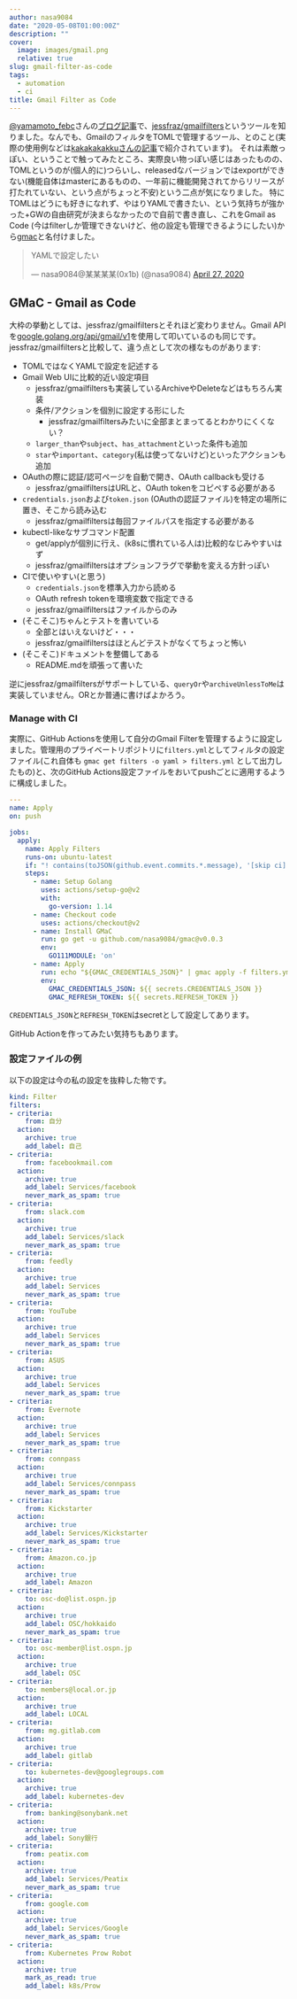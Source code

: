 ```yaml
---
author: nasa9084
date: "2020-05-08T01:00:00Z"
description: ""
cover:
  image: images/gmail.png
  relative: true
slug: gmail-filter-as-code
tags:
  - automation
  - ci
title: Gmail Filter as Code
---
```



[@yamamoto_febc](https://twitter.com/yamamoto_febc)さんの[ブログ記事](https://febc-yamamoto.hatenablog.jp/entry/2020/04/26/182608)で、[jessfraz/gmailfilters](https://github.com/jessfraz/gmailfilters)というツールを知りました。なんでも、GmailのフィルタをTOMLで管理するツール、とのこと(実際の使用例などは[kakakakakkuさんの記事](https://kakakakakku.hatenablog.com/entry/2020/04/22/090002)で紹介されています)。
それは素敵っぽい、ということで触ってみたところ、実際良い物っぽい感じはあったものの、TOMLというのが(個人的に)つらいし、releasedなバージョンではexportができない(機能自体はmasterにあるものの、一年前に機能開発されてからリリースが打たれていない、という点がちょっと不安)という二点が気になりました。
特にTOMLはどうにも好きになれず、やはりYAMLで書きたい、という気持ちが強かった+GWの自由研究が決まらなかったので自前で書き直し、これをGmail as Code (今はfilterしか管理できないけど、他の設定も管理できるようにしたい)から[gmac](https://github.com/nasa9084/gmac)と名付けました。

<blockquote class="twitter-tweet"><p lang="ja" dir="ltr">YAMLで設定したい</p>&mdash; nasa9084@某某某某(0x1b) (@nasa9084) <a href="https://twitter.com/nasa9084/status/1254720750264541184?ref_src=twsrc%5Etfw">April 27, 2020</a></blockquote>
<script async src="https://platform.twitter.com/widgets.js" charset="utf-8"></script>

## GMaC - Gmail as Code

大枠の挙動としては、jessfraz/gmailfiltersとそれほど変わりません。Gmail APIを[google.golang.org/api/gmail/v1](https://pkg.go.dev/google.golang.org/api/gmail/v1)を使用して叩いているのも同じです。
jessfraz/gmailfiltersと比較して、違う点として次の様なものがあります:

* TOMLではなくYAMLで設定を記述する
* Gmail Web UIに比較的近い設定項目
    * jessfraz/gmailfiltersも実装しているArchiveやDeleteなどはもちろん実装
    * 条件/アクションを個別に設定する形にした
        * jessfraz/gmailfiltersみたいに全部まとまってるとわかりにくくない？
    * `larger_than`や`subject`、`has_attachment`といった条件も追加
    * `star`や`important`、`category`(私は使ってないけど)といったアクションも追加
* OAuthの際に認証/認可ページを自動で開き、OAuth callbackも受ける
    * jessfraz/gmailfiltersはURLと、OAuth tokenをコピペする必要がある
* `credentials.json`および`token.json` (OAuthの認証ファイル)を特定の場所に置き、そこから読み込む
    * jessfraz/gmailfiltersは毎回ファイルパスを指定する必要がある
* kubectl-likeなサブコマンド配置
    * get/applyが個別に行え、(k8sに慣れている人は)比較的なじみやすいはず
    * jessfraz/gmailfiltersはオプションフラグで挙動を変える方針っぽい
* CIで使いやすい(と思う)
    * `credentials.json`を標準入力から読める
    * OAuth refresh tokenを環境変数で指定できる
    * jessfraz/gmailfiltersはファイルからのみ
* (そこそこ)ちゃんとテストを書いている
    * 全部とはいえないけど・・・
    * jessfraz/gmailfiltersはほとんどテストがなくてちょっと怖い
* (そこそこ)ドキュメントを整備してある
    * README.mdを頑張って書いた

逆にjessfraz/gmailfiltersがサポートしている、`queryOr`や`archiveUnlessToMe`は実装していません。ORとか普通に書けばよかろう。



### Manage with CI

実際に、GitHub Actionsを使用して自分のGmail Filterを管理するように設定しました。管理用のプライベートリポジトリに`filters.yml`としてフィルタの設定ファイル(これ自体も `gmac get filters -o yaml > filters.yml` として出力したもの)と、次のGitHub Actions設定ファイルをおいてpushごとに適用するように構成しました。

```yaml
---
name: Apply
on: push

jobs:
  apply:
    name: Apply Filters
    runs-on: ubuntu-latest
    if: "! contains(toJSON(github.event.commits.*.message), '[skip ci]')"
    steps:
      - name: Setup Golang
        uses: actions/setup-go@v2
        with:
          go-version: 1.14
      - name: Checkout code
        uses: actions/checkout@v2
      - name: Install GMaC
        run: go get -u github.com/nasa9084/gmac@v0.0.3
        env:
          GO111MODULE: 'on'
      - name: Apply
        run: echo "${GMAC_CREDENTIALS_JSON}" | gmac apply -f filters.yml -c-
        env:
          GMAC_CREDENTIALS_JSON: ${{ secrets.CREDENTIALS_JSON }}
          GMAC_REFRESH_TOKEN: ${{ secrets.REFRESH_TOKEN }}
```

`CREDENTIALS_JSON`と`REFRESH_TOKEN`はsecretとして設定してあります。

GitHub Actionを作ってみたい気持ちもあります。

### 設定ファイルの例

以下の設定は今の私の設定を抜粋した物です。

```yaml
kind: Filter
filters:
- criteria:
    from: 自分
  action:
    archive: true
    add_label: 自己
- criteria:
    from: facebookmail.com
  action:
    archive: true
    add_label: Services/facebook
    never_mark_as_spam: true
- criteria:
    from: slack.com
  action:
    archive: true
    add_label: Services/slack
    never_mark_as_spam: true
- criteria:
    from: feedly
  action:
    archive: true
    add_label: Services
    never_mark_as_spam: true
- criteria:
    from: YouTube
  action:
    archive: true
    add_label: Services
    never_mark_as_spam: true
- criteria:
    from: ASUS
  action:
    archive: true
    add_label: Services
    never_mark_as_spam: true
- criteria:
    from: Evernote
  action:
    archive: true
    add_label: Services
    never_mark_as_spam: true
- criteria:
    from: connpass
  action:
    archive: true
    add_label: Services/connpass
    never_mark_as_spam: true
- criteria:
    from: Kickstarter
  action:
    archive: true
    add_label: Services/Kickstarter
    never_mark_as_spam: true
- criteria:
    from: Amazon.co.jp
  action:
    archive: true
    add_label: Amazon
- criteria:
    to: osc-do@list.ospn.jp
  action:
    archive: true
    add_label: OSC/hokkaido
    never_mark_as_spam: true
- criteria:
    to: osc-member@list.ospn.jp
  action:
    archive: true
    add_label: OSC
- criteria:
    to: members@local.or.jp
  action:
    archive: true
    add_label: LOCAL
- criteria:
    from: mg.gitlab.com
  action:
    archive: true
    add_label: gitlab
- criteria:
    to: kubernetes-dev@googlegroups.com
  action:
    archive: true
    add_label: kubernetes-dev
- criteria:
    from: banking@sonybank.net
  action:
    archive: true
    add_label: Sony銀行
- criteria:
    from: peatix.com
  action:
    archive: true
    add_label: Services/Peatix
    never_mark_as_spam: true
- criteria:
    from: google.com
  action:
    archive: true
    add_label: Services/Google
    never_mark_as_spam: true
- criteria:
    from: Kubernetes Prow Robot
  action:
    archive: true
    mark_as_read: true
    add_label: k8s/Prow
```



